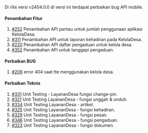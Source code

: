 Di rilis versi v2404.0.0 di versi ini terdapat perbaikan bug API mobile.

#### Penambahan Fitur
1. [#252](https://github.com/OpenSID/pantau/issues/252) Penambahan API pantau untuk jumlah penggunaan aplikasi KelolaDesa.
2. [#311](https://github.com/OpenSID/opensid-api/issues/311) Penambahan API untuk laporan kehadiran pada KelolaDesa.
3. [#220](https://github.com/OpenSID/wiki-mobile/issues/220) Penambahan API daftar pengaduan untuk kelola desa.
3. [#352](https://github.com/OpenSID/opensid-api/issues/352) Penambahan APi untuk tanggapi pengaduan.

#### Perbaikan BUG
 
1. [#206](https://github.com/OpenSID/wiki-mobile/issues/206) error 404 saat tte menggunakan kelola desa.

#### Perbaikan Teknis

1. [#331](https://github.com/OpenSID/opensid-api/issues/331) Unit Testing - LayananDesa fungsi change-pin.
2. [#321](https://github.com/OpenSID/opensid-api/issues/321) Unit Testing LayananDesa - fungsi unggah & unduh.
3. [#334](https://github.com/OpenSID/opensid-api/issues/334) Unit Testing LayananDesa - artikel.
4. [#325](https://github.com/OpenSID/opensid-api/issues/325) Unit Testing LayananDesa - fungsi kehadiran.
5. [#329](https://github.com/OpenSID/opensid-api/issues/329) Unit Testing LayananDesa - fungsi pesan.
6. [#346](https://github.com/OpenSID/opensid-api/issues/346) Unit Testing LayananDesa - fungsi pengaduan.
7. [#323](https://github.com/OpenSID/opensid-api/issues/323) Unit Testing LayananDesa - fungsi dokumen.